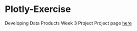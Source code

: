# Plotly-Exercise
Developing Data Products Week 3 Project
Project page [here](https://pearstearns.github.io/Plotly-Exercise/)

